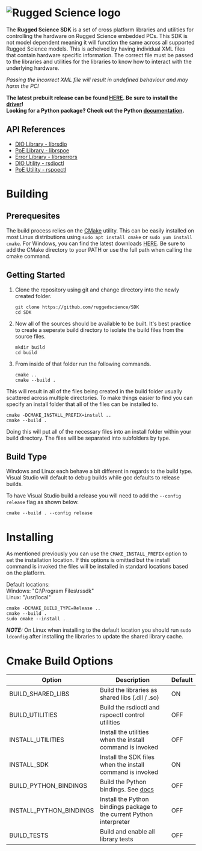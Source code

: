 # ![Rugged Science logo](https://www.ruggedscience.com/sites/default/files/RuggedScienceLogo.png)

The **Rugged Science SDK** is a set of cross platform libraries and utilities for controlling the hardware on Rugged Science embedded PCs. This SDK is not model dependent meaning it will function the same across all supported Rugged Science models. This is acheived by having individual XML files that contain hardware specific information. The correct file must be passed to the libraries and utilities for the libraries to know how to interact with the underlying hardware. 

*Passing the incorrect XML file will result in undefined behaviour and may harm the PC!*

**The latest prebuilt release can be found [HERE](https://github.com/ruggedscience/SDK/releases/latest). Be sure to install the [driver](https://ruggedsci-my.sharepoint.com/:u:/g/personal/tim_lassiter_ruggedscience_com/EdOIG7fpnWxEjXpaoet3vogByZhcZdLIcwn7wh1o2PN72g?e=3Jf1m2)!**  
**Looking for a Python package? Check out the Python [documentation](/extras/python/README.md).**

## API References
* [DIO Library - librsdio](./librsdio.md)
* [PoE Library - librspoe](./librspoe.md)
* [Error Library - librserrors](./errors.md)
* [DIO Utility - rsdioctl](./rsdioctl.md)
* [PoE Utility - rspoectl](./rspoectl.md)

# Building

## Prerequesites
The build process relies on the [CMake](https://cmake.org/) utility. This can be easily installed on most Linux distributions using `sudo apt install cmake` or `sudo yum install cmake`. For Windows, you can find the latest downloads [HERE](https://cmake.org/download/). Be sure to add the CMake directory to your PATH or use the full path when calling the cmake command. 

## Getting Started


1) Clone the repository using git and change directory into the newly created folder.
    ```console
    git clone https://github.com/ruggedscience/SDK
    cd SDK
    ```

2) Now all of the sources should be available to be built. It's best practice to create a seperate build directory to isolate the build files from the source files.
    ```console
    mkdir build
    cd build
    ```

3) From inside of that folder run the following commands.
    ```console
    cmake ..
    cmake --build .
    ```

This will result in all of the files being created in the build folder usually scattered across multiple directories. To make things easier to find you can specify an install folder that all of the files can be installed to.

```console
cmake -DCMAKE_INSTALL_PREFIX=install ..
cmake --build .
```

Doing this will put all of the necessary files into an install folder within your build directory. The files will be separated into subfolders by type.


## Build Type
Windows and Linux each behave a bit different in regards to the build type. Visual Studio will default to debug builds while gcc defaults to release builds.

To have Visual Studio build a release you will need to add the `--config release` flag as shown below.

```console
cmake --build . --config release
```

# Installing
As mentioned previously you can use the `CMAKE_INSTALL_PREFIX` option to set the installation location. If this options is omitted but the install command is invoked the files will be installed in standard locations based on the platform. 

Default locations:  
Windows: "C:\Program Files\rssdk\"  
Linux: "/usr/local"

```console
cmake -DCMAKE_BUILD_TYPE=Release ..
cmake --build .
sudo cmake --install .
```

***NOTE:*** On Linux when installing to the default location you should run `sudo ldconfig` after installing the libraries to update the shared library cache.

# Cmake Build Options
| Option                    | Description                                                           |Default|
|---------------------------|-----------------------------------------------------------------------|-------|
| BUILD_SHARED_LIBS         | Build the libraries as shared libs (.dll / .so)                       | ON    |
| BUILD_UTILITIES           | Build the rsdioctl and rspoectl control utilities                     | OFF   |
| INSTALL_UTILITIES         | Install the utilities when the install command is invoked             | OFF   |
| INSTALL_SDK               | Install the SDK files when the install command is invoked             | ON    |
| BUILD_PYTHON_BINDINGS     | Build the Python bindings. See [docs](./extras/python/README.md)      | OFF   |
| INSTALL_PYTHON_BINDINGS   | Install the Python bindings package to the current Python interpreter | OFF   |
| BUILD_TESTS               | Build and enable all library tests                                    | OFF   |
